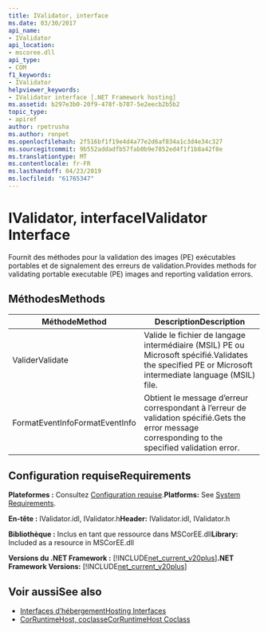 ```yaml
---
title: IValidator, interface
ms.date: 03/30/2017
api_name:
- IValidator
api_location:
- mscoree.dll
api_type:
- COM
f1_keywords:
- IValidator
helpviewer_keywords:
- IValidator interface [.NET Framework hosting]
ms.assetid: b297e3b0-20f9-478f-b707-5e2eecb2b5b2
topic_type:
- apiref
author: rpetrusha
ms.author: ronpet
ms.openlocfilehash: 2f516bf1f19e4d4a77e2d6af834a1c3d4e34c327
ms.sourcegitcommit: 9b552addadfb57fab0b9e7852ed4f1f1b8a42f8e
ms.translationtype: MT
ms.contentlocale: fr-FR
ms.lasthandoff: 04/23/2019
ms.locfileid: "61765347"
---
```

# <a name="ivalidator-interface"></a><span data-ttu-id="f455f-102">IValidator, interface</span><span class="sxs-lookup"><span data-stu-id="f455f-102">IValidator Interface</span></span>
<span data-ttu-id="f455f-103">Fournit des méthodes pour la validation des images (PE) exécutables portables et de signalement des erreurs de validation.</span><span class="sxs-lookup"><span data-stu-id="f455f-103">Provides methods for validating portable executable (PE) images and reporting validation errors.</span></span>  
  
## <a name="methods"></a><span data-ttu-id="f455f-104">Méthodes</span><span class="sxs-lookup"><span data-stu-id="f455f-104">Methods</span></span>  
  
|<span data-ttu-id="f455f-105">Méthode</span><span class="sxs-lookup"><span data-stu-id="f455f-105">Method</span></span>|<span data-ttu-id="f455f-106">Description</span><span class="sxs-lookup"><span data-stu-id="f455f-106">Description</span></span>|  
|------------|-----------------|  
|<span data-ttu-id="f455f-107">Valider</span><span class="sxs-lookup"><span data-stu-id="f455f-107">Validate</span></span>|<span data-ttu-id="f455f-108">Valide le fichier de langage intermédiaire (MSIL) PE ou Microsoft spécifié.</span><span class="sxs-lookup"><span data-stu-id="f455f-108">Validates the specified PE or Microsoft intermediate language (MSIL) file.</span></span>|  
|<span data-ttu-id="f455f-109">FormatEventInfo</span><span class="sxs-lookup"><span data-stu-id="f455f-109">FormatEventInfo</span></span>|<span data-ttu-id="f455f-110">Obtient le message d’erreur correspondant à l’erreur de validation spécifié.</span><span class="sxs-lookup"><span data-stu-id="f455f-110">Gets the error message corresponding to the specified validation error.</span></span>|  
  
## <a name="requirements"></a><span data-ttu-id="f455f-111">Configuration requise</span><span class="sxs-lookup"><span data-stu-id="f455f-111">Requirements</span></span>  
 <span data-ttu-id="f455f-112">**Plateformes :** Consultez [Configuration requise](../../../../docs/framework/get-started/system-requirements.md).</span><span class="sxs-lookup"><span data-stu-id="f455f-112">**Platforms:** See [System Requirements](../../../../docs/framework/get-started/system-requirements.md).</span></span>  
  
 <span data-ttu-id="f455f-113">**En-tête :** IValidator.idl, IValidator.h</span><span class="sxs-lookup"><span data-stu-id="f455f-113">**Header:** IValidator.idl, IValidator.h</span></span>  
  
 <span data-ttu-id="f455f-114">**Bibliothèque :** Inclus en tant que ressource dans MSCorEE.dll</span><span class="sxs-lookup"><span data-stu-id="f455f-114">**Library:** Included as a resource in MSCorEE.dll</span></span>  
  
 <span data-ttu-id="f455f-115">**Versions du .NET Framework :** [!INCLUDE[net_current_v20plus](../../../../includes/net-current-v20plus-md.md)]</span><span class="sxs-lookup"><span data-stu-id="f455f-115">**.NET Framework Versions:** [!INCLUDE[net_current_v20plus](../../../../includes/net-current-v20plus-md.md)]</span></span>  
  
## <a name="see-also"></a><span data-ttu-id="f455f-116">Voir aussi</span><span class="sxs-lookup"><span data-stu-id="f455f-116">See also</span></span>

- [<span data-ttu-id="f455f-117">Interfaces d’hébergement</span><span class="sxs-lookup"><span data-stu-id="f455f-117">Hosting Interfaces</span></span>](../../../../docs/framework/unmanaged-api/hosting/hosting-interfaces.md)
- [<span data-ttu-id="f455f-118">CorRuntimeHost, coclasse</span><span class="sxs-lookup"><span data-stu-id="f455f-118">CorRuntimeHost Coclass</span></span>](../../../../docs/framework/unmanaged-api/hosting/corruntimehost-coclass.md)
